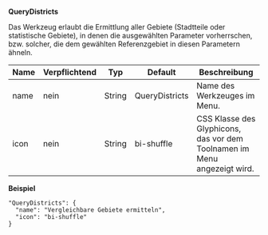 **QueryDistricts**

Das Werkzeug erlaubt die Ermittlung aller Gebiete (Stadtteile oder statistische Gebiete), in denen die ausgewählten Parameter vorherrschen, bzw. solcher, die dem gewählten Referenzgebiet in diesen Parametern ähneln.

|Name|Verpflichtend|Typ|Default|Beschreibung|
|----|-------------|---|-------|------------|
|name|nein|String|QueryDistricts|Name des Werkzeuges im Menu.|
|icon|nein|String|bi-shuffle|CSS Klasse des Glyphicons, das vor dem Toolnamen im Menu angezeigt wird.|

**Beispiel**
```
"QueryDistricts": {
  "name": "Vergleichbare Gebiete ermitteln",
  "icon": "bi-shuffle"
}
```
